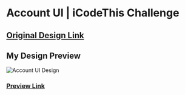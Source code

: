# Account UI | iCodeThis Challenge

## [Original Design Link](https://icodethis.com/images/projects/account_ui.png)

## My Design Preview

![Account UI Design](https://github.com/selimbiber/Tailwind-CSS-Challenges/assets/117529414/92fa923a-beed-47ba-afe2-aec2dc8f94ad)

### [Preview Link](https://htmlpreview.github.io/?https://github.com/selimbiber/Tailwind-CSS-Challenges/blob/main/AccountUI/index.html)
